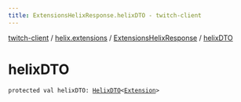 ```yaml
---
title: ExtensionsHelixResponse.helixDTO - twitch-client
---
```


[twitch-client](../../index.html) / [helix.extensions](../index.html) / [ExtensionsHelixResponse](index.html) / [helixDTO](./helix-d-t-o.html)

# helixDTO

`protected val helixDTO: `[`HelixDTO`](../../helix.http.model/-helix-d-t-o/index.html)`<`[`Extension`](../../helix.extensions.model/-extension/index.html)`>`